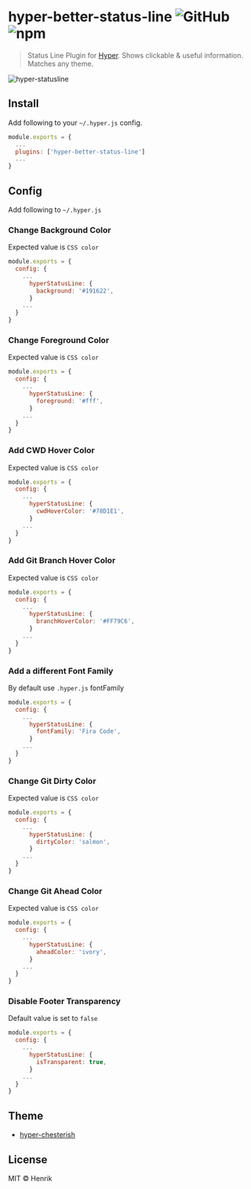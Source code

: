 # hyper-better-status-line ![GitHub](https://img.shields.io/github/license/EliasGcf/hyper-better-status-line) ![npm](https://img.shields.io/npm/v/hyper-better-status-line)

> Status Line Plugin for [Hyper](https://hyper.is). Shows clickable & useful information. Matches any theme.

![hyper-statusline](https://cloud.githubusercontent.com/assets/1430576/21891665/14d29070-d8d4-11e6-9e98-b12ed28be93a.png)

## Install

Add following to your `~/.hyper.js` config.

```javascript
module.exports = {
  ...
  plugins: ['hyper-better-status-line']
  ...
}
```

## Config

Add following to `~/.hyper.js`

### Change Background Color

Expected value is `CSS color`

```javascript
module.exports = {
  config: {
    ...
      hyperStatusLine: {
        background: '#191622',
      }
    ...
  }
}
```

### Change Foreground Color

Expected value is `CSS color`

```javascript
module.exports = {
  config: {
    ...
      hyperStatusLine: {
        foreground: '#fff',
      }
    ...
  }
}
```

### Add CWD Hover Color

Expected value is `CSS color`

```javascript
module.exports = {
  config: {
    ...
      hyperStatusLine: {
        cwdHoverColor: '#78D1E1',
      }
    ...
  }
}
```

### Add Git Branch Hover Color

Expected value is `CSS color`

```javascript
module.exports = {
  config: {
    ...
      hyperStatusLine: {
        branchHoverColor: '#FF79C6',
      }
    ...
  }
}
```

### Add a different Font Family

By default use `.hyper.js` fontFamily

```javascript
module.exports = {
  config: {
    ...
      hyperStatusLine: {
        fontFamily: 'Fira Code',
      }
    ...
  }
}
```

### Change Git Dirty Color

Expected value is `CSS color`

```javascript
module.exports = {
  config: {
    ...
      hyperStatusLine: {
        dirtyColor: 'salmon',
      }
    ...
  }
}
```

### Change Git Ahead Color

Expected value is `CSS color`

```javascript
module.exports = {
  config: {
    ...
      hyperStatusLine: {
        aheadColor: 'ivory',
      }
    ...
  }
}
```

### Disable Footer Transparency

Default value is set to `false`

```javascript
module.exports = {
  config: {
    ...
      hyperStatusLine: {
        isTransparent: true,
      }
    ...
  }
}
```

## Theme

* [hyper-chesterish](https://github.com/henrikdahl/hyper-chesterish)

## License

MIT © Henrik
